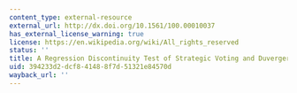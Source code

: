 ```yaml
---
content_type: external-resource
external_url: http://dx.doi.org/10.1561/100.00010037
has_external_license_warning: true
license: https://en.wikipedia.org/wiki/All_rights_reserved
status: ''
title: A Regression Discontinuity Test of Strategic Voting and Duverger's Law
uid: 394233d2-dcf8-4148-8f7d-51321e84570d
wayback_url: ''
---
```

